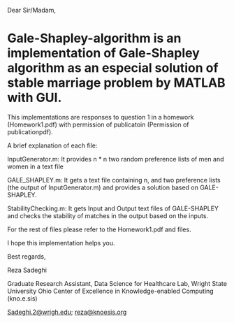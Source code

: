 Dear Sir/Madam,

# Gale-Shapley-algorithm is an implementation of Gale-Shapley algorithm as an especial solution of stable marriage problem by MATLAB with GUI.
This implementations are responses to question 1 in a homework (Homework1.pdf) with permission of publicatoin (Permission of publicationpdf).

A brief explanation of each file:

InputGenerator.m: It provides n * n two random preference lists of men and women in a text file

GALE_SHAPLEY.m: It gets a text file containing n, and two preference lists (the output of InputGenerator.m) and provides a solution based on GALE-SHAPLEY.

StabilityChecking.m: It gets Input and Output text files of GALE-SHAPLEY and checks the stability of matches in the output based on the inputs.

For the rest of files please refer to the Homework1.pdf and files.

I hope this implementation helps you.

Best regards,

Reza Sadeghi

Graduate Research Assistant, Data Science for Healthcare Lab, Wright State University
Ohio Center of Excellence in Knowledge-enabled Computing (kno.e.sis)

Sadeghi.2@wrigh.edu; reza@knoesis.org
